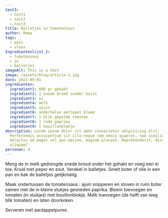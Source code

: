 ```yaml
---
test3:
  - test1
  - test2
  - test3
title: Balletjes in tomatensaus
author: Mama
tags:
  - post
  - vlees
Ingredientenlijst_2:
  - tomatensaus
  - in
  - balletjes
imageAlt: This is a test
image: /assets/blog/article-1.jpg
date: 2021-05-01
ingredienten:
  ingredient1: 600 gr gehakt
  ingredient2: 1 snede brood zonder korst
  ingredient3: ei
  ingredient4: melk
  ingredient5: ajuin
  ingredient6: anderhalve eetlepel bloem
  ingredient7: 1 blik gepelde tomaten
  ingredient8: 1 rode paprika
  ingredient9: 1 bouillonblokje
description: Lorem ipsum dolor sit amet consectetur adipisicing elit.
  Perferendis accusantium sit illo neque rem omnis quaerat, nam similique vitae
  delectus ad magni vel quo maxime, magnam placeat. Reprehenderit, distinctio
  aliquam?
personen: 4
---
```

Meng de in melk gedrengde snede brood onder het gehakt en voeg een ei toe. Kruid met peper en zout. Verdeel in balletjes. Smelt boter of olie in een pan en bak de balletjes gelijkmatig.

Maak ondertussen de tomatensaus : ajuin snipperen en stoven in ruim boter samen met de in kleine stukjes gesneden paprika. Bloem toevoegen en tomaten (in stukjes) met bouillonblokje. Melk toevoegen (de helft van leeg blik tomaten) en laten doorkoken.

Serveren met aardappelpuree.